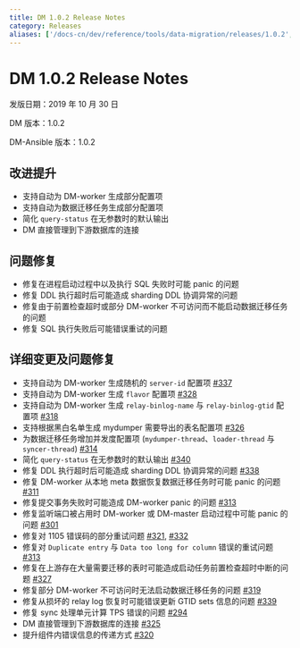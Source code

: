 ```yaml
---
title: DM 1.0.2 Release Notes
category: Releases
aliases: ['/docs-cn/dev/reference/tools/data-migration/releases/1.0.2','/docs-cn/v3.1/reference/tools/data-migration/releases/1.0.2','/docs-cn/stable/reference/tools/data-migration/releases/1.0.2','/docs-cn/v2.1/reference/tools/data-migration/releases/1.0.2']
---
```


# DM 1.0.2 Release Notes

发版日期：2019 年 10 月 30 日

DM 版本：1.0.2

DM-Ansible 版本：1.0.2

## 改进提升

- 支持自动为 DM-worker 生成部分配置项
- 支持自动为数据迁移任务生成部分配置项
- 简化 `query-status` 在无参数时的默认输出
- DM 直接管理到下游数据库的连接

## 问题修复

- 修复在进程启动过程中以及执行 SQL 失败时可能 panic 的问题
- 修复 DDL 执行超时后可能造成 sharding DDL 协调异常的问题
- 修复由于前置检查超时或部分 DM-worker 不可访问而不能启动数据迁移任务的问题
- 修复 SQL 执行失败后可能错误重试的问题

## 详细变更及问题修复

- 支持自动为 DM-worker 生成随机的 `server-id` 配置项 [#337](https://github.com/pingcap/dm/pull/337)
- 支持自动为 DM-worker 生成 `flavor` 配置项 [#328](https://github.com/pingcap/dm/pull/328)
- 支持自动为 DM-worker 生成 `relay-binlog-name` 与 `relay-binlog-gtid` 配置项 [#318](https://github.com/pingcap/dm/pull/318)
- 支持根据黑白名单生成 mydumper 需要导出的表名配置项 [#326](https://github.com/pingcap/dm/pull/326)
- 为数据迁移任务增加并发度配置项 (`mydumper-thread`、`loader-thread` 与 `syncer-thread`) [#314](https://github.com/pingcap/dm/pull/314)
- 简化 `query-status` 在无参数时的默认输出 [#340](https://github.com/pingcap/dm/pull/340)
- 修复 DDL 执行超时后可能造成 sharding DDL 协调异常的问题 [#338](https://github.com/pingcap/dm/pull/338)
- 修复 DM-worker 从本地 meta 数据恢复数据迁移任务时可能 panic 的问题 [#311](https://github.com/pingcap/dm/pull/311)
- 修复提交事务失败时可能造成 DM-worker panic 的问题 [#313](https://github.com/pingcap/dm/pull/313)
- 修复监听端口被占用时 DM-worker 或 DM-master 启动过程中可能 panic 的问题 [#301](https://github.com/pingcap/dm/pull/301)
- 修复对 1105 错误码的部分重试问题 [#321](https://github.com/pingcap/dm/pull/321), [#332](https://github.com/pingcap/dm/pull/332)
- 修复对 `Duplicate entry` 与 `Data too long for column` 错误的重试问题 [#313](https://github.com/pingcap/dm/pull/313)
- 修复在上游存在大量需要迁移的表时可能造成启动任务前置检查超时中断的问题 [#327](https://github.com/pingcap/dm/pull/327)
- 修复部分 DM-worker 不可访问时无法启动数据迁移任务的问题 [#319](https://github.com/pingcap/dm/pull/319)
- 修复从损坏的 relay log 恢复时可能错误更新 GTID sets 信息的问题 [#339](https://github.com/pingcap/dm/pull/339)
- 修复 sync 处理单元计算 TPS 错误的问题 [#294](https://github.com/pingcap/dm/pull/294)
- DM 直接管理到下游数据库的连接 [#325](https://github.com/pingcap/dm/pull/325)
- 提升组件内错误信息的传递方式 [#320](https://github.com/pingcap/dm/pull/320)
